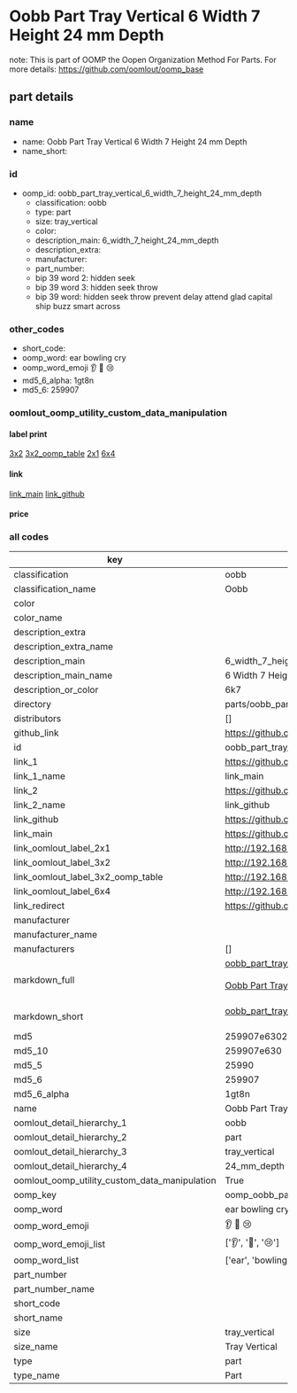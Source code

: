 # Oobb Part Tray Vertical 6 Width 7 Height 24 mm Depth  

note: This is part of OOMP the Oopen Organization Method For Parts. For more details: https://github.com/oomlout/oomp_base

##  part details
  







### name
* name: Oobb Part Tray Vertical 6 Width 7 Height 24 mm Depth
* name_short: 
### id
* oomp_id: oobb_part_tray_vertical_6_width_7_height_24_mm_depth
  * classification: oobb
  * type: part
  * size: tray_vertical
  * color: 
  * description_main: 6_width_7_height_24_mm_depth
  * description_extra: 
  * manufacturer: 
  * part_number: 
  * bip 39 word 2: hidden seek
  * bip 39 word 3: hidden seek throw
  * bip 39 word: hidden seek throw prevent delay attend glad capital ship buzz smart across

### other_codes
* short_code: 
* oomp_word: ear bowling cry
* oomp_word_emoji :ear: :bowling: :cry:
* md5_6_alpha: 1gt8n
* md5_6: 259907






### oomlout_oomp_utility_custom_data_manipulation
#### label print
[3x2](http://192.168.1.245:1112/?label=oomp%201gt8n)
[3x2_oomp_table](http://192.168.1.108:1112/?label=oomp%201gt8n)
[2x1](http://192.168.1.242:1112/?label=oomp%201gt8n)
[6x4](http://192.168.1.55:1112/?label=oomp%201gt8n)    

#### link

[link_main](https://github.com/oomlout/oomlout_oomp_version_1_messy/tree/main/parts/oobb_part_tray_vertical_6_width_7_height_24_mm_depth) [link_github](https://github.com/oomlout/oomlout_oomp_version_1_messy/tree/main/parts/oobb_part_tray_vertical_6_width_7_height_24_mm_depth)                             

#### price







### all codes 
| key | value |  
| --- | --- |  
| classification | oobb |  
| classification_name | Oobb |  
| color |  |  
| color_name |  |  
| description_extra |  |  
| description_extra_name |  |  
| description_main | 6_width_7_height_24_mm_depth |  
| description_main_name | 6 Width 7 Height 24 mm Depth |  
| description_or_color | 6k7 |  
| directory | parts/oobb_part_tray_vertical_6_width_7_height_24_mm_depth |  
| distributors | [] |  
| github_link | https://github.com/oomlout/oomlout_oomp_part_src/tree/main/parts/oobb_part_tray_vertical_6_width_7_height_24_mm_depth |  
| id | oobb_part_tray_vertical_6_width_7_height_24_mm_depth |  
| link_1 | https://github.com/oomlout/oomlout_oomp_version_1_messy/tree/main/parts/oobb_part_tray_vertical_6_width_7_height_24_mm_depth |  
| link_1_name | link_main |  
| link_2 | https://github.com/oomlout/oomlout_oomp_version_1_messy/tree/main/parts/oobb_part_tray_vertical_6_width_7_height_24_mm_depth |  
| link_2_name | link_github |  
| link_github | https://github.com/oomlout/oomlout_oomp_version_1_messy/tree/main/parts/oobb_part_tray_vertical_6_width_7_height_24_mm_depth |  
| link_main | https://github.com/oomlout/oomlout_oomp_version_1_messy/tree/main/parts/oobb_part_tray_vertical_6_width_7_height_24_mm_depth |  
| link_oomlout_label_2x1 | http://192.168.1.242:1112/?label=oomp%201gt8n |  
| link_oomlout_label_3x2 | http://192.168.1.245:1112/?label=oomp%201gt8n |  
| link_oomlout_label_3x2_oomp_table | http://192.168.1.108:1112/?label=oomp%201gt8n |  
| link_oomlout_label_6x4 | http://192.168.1.55:1112/?label=oomp%201gt8n |  
| link_redirect | https://github.com/oomlout/oomlout_oomp_version_1_messy/tree/main/parts/oobb_part_tray_vertical_6_width_7_height_24_mm_depth |  
| manufacturer |  |  
| manufacturer_name |  |  
| manufacturers | [] |  
| markdown_full | [oobb_part_tray_vertical_6_width_7_height_24_mm_depth](none)<br>[](none)<br>[Oobb Part Tray Vertical 6 Width 7 Height 24 Mm Depth](none)<br><br> |  
| markdown_short | [oobb_part_tray_vertical_6_width_7_height_24_mm_depth](none)<br><br> |  
| md5 | 259907e630220c503a1cfaa5c2b0c35b |  
| md5_10 | 259907e630 |  
| md5_5 | 25990 |  
| md5_6 | 259907 |  
| md5_6_alpha | 1gt8n |  
| name | Oobb Part Tray Vertical 6 Width 7 Height 24 mm Depth |  
| oomlout_detail_hierarchy_1 | oobb |  
| oomlout_detail_hierarchy_2 | part |  
| oomlout_detail_hierarchy_3 | tray_vertical |  
| oomlout_detail_hierarchy_4 | 24_mm_depth |  
| oomlout_oomp_utility_custom_data_manipulation | True |  
| oomp_key | oomp_oobb_part_tray_vertical_6_width_7_height_24_mm_depth |  
| oomp_word | ear bowling cry |  
| oomp_word_emoji | :ear: :bowling: :cry: |  
| oomp_word_emoji_list | [':ear:', ':bowling:', ':cry:'] |  
| oomp_word_list | ['ear', 'bowling', 'cry'] |  
| part_number |  |  
| part_number_name |  |  
| short_code |  |  
| short_name |  |  
| size | tray_vertical |  
| size_name | Tray Vertical |  
| type | part |  
| type_name | Part |  
